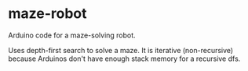 # maze-robot
Arduino code for a maze-solving robot. 

Uses depth-first search to solve a maze. It is iterative (non-recursive) because Arduinos don't have enough stack memory for a recursive dfs.
